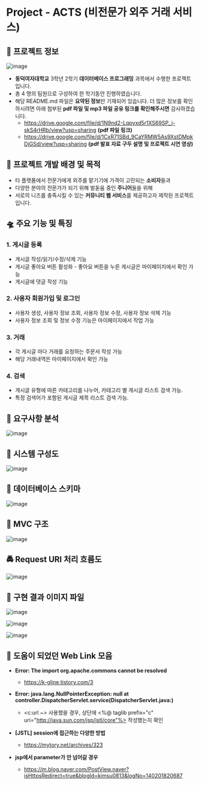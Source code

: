 # Project - ACTS (비전문가 외주 거래 서비스)

## 📌 프로젝트 정보

![image](https://github.com/BingBong1999/somature/assets/142529694/9b7bb2a9-d875-455d-9fc3-b420ad4e1921)
- **동덕여자대학교** 3학년 2학기 **데이터베이스 프로그래밍** 과목에서 수행한 프로젝트입니다.
- 총 4 명의 팀원으로 구성하여 한 학기동안 진행하였습니다.
- 해당 README.md 파일은 **요약된 정보**만 기재되어 있습니다. 더 많은 정보를 확인하시려면 아래 첨부된 **pdf 파일 및 mp3 파일 공유 링크를 확인해주시면** 감사하겠습니다.
 	- https://drive.google.com/file/d/1N9nd2-Lqpyxd5r1XS69SP_j-skS4rHRb/view?usp=sharing **(pdf 파일 링크)**
  	- https://drive.google.com/file/d/1CxR71SBd_9CaYRMW5As9XstDMpkDjGSd/view?usp=sharing **(pdf 발표 자료 구두 설명 및 프로젝트 시연 영상)**

## 🚀 프로젝트 개발 배경 및 목적

- 타 플랫폼에서 전문가에게 외주를 맡기기에 가격이 고민되는 **소비자**들과
- 다양한 분야의 전문가가 되기 위해 발돋움 중인 **주니어**들을 위해
- 서로의 니즈를 충족시킬 수 있는 **커뮤니티 웹 서비스**를 제공하고자 제작된 프로젝트입니다.


## 🛸 주요 기능 및 특징

### 1. 게시글 등록

- 게시글 작성/읽기/수정/삭제 기능
- 게시글 좋아요 버튼 활성화 - 좋아요 버튼을 누른 게시글은 마이페이지에서 확인 가능
- 게시글에 댓글 작성 기능

### 2. 사용자 회원가입 및 로그인

- 사용자 생성, 사용자 정보 조회, 사용자 정보 수정, 사용자 정보 삭제 기능
- 사용자 정보 조회 및 정보 수정 기능은 마이페이지에서 작업 가능

### 3. 거래

- 각 게시글 마다 거래를 요청하는 주문서 작성 가능
- 해당 거래내역은 마이페이지에서 확인 가능

### 4. 검색

- 게시글 유형에 따른 카테고리를 나누어, 카테고리 별 게시글 리스트 검색 가능.
- 특정 검색어가 포함된 게시글 제목 리스트 검색 가능.


## 🛴 요구사항 분석

![image](https://github.com/BingBong1999/somature/assets/142529694/58ac876b-0f11-42e7-86b8-ab5a21faf973)


## 🧭 시스템 구성도

![image](https://github.com/BingBong1999/somature/assets/142529694/8b97fd70-8833-43de-a4ce-0b9cfb958197)


## 🌊 데이터베이스 스키마

![image](https://github.com/BingBong1999/somature/assets/142529694/f839e95c-5e66-4a7b-ae46-20487447fa9d)


## 🚝 MVC 구조

![image](https://github.com/BingBong1999/somature/assets/142529694/297a2a7b-d28e-4bc2-8984-d83de8a41492)


## 🚔 Request URI 처리 흐름도

![image](https://github.com/BingBong1999/somature/assets/142529694/9b5b0932-21a7-4a78-86a8-c6b19248c0fc)

## 🌌 구현 결과 이미지 파일

![image](https://github.com/BingBong1999/somature/assets/142529694/691c07dd-e820-47e8-9ca9-373fe7c130a0)

![image](https://github.com/BingBong1999/somature/assets/142529694/b93e3047-3e5b-437e-b835-d0c76843bd0f)

![image](https://github.com/BingBong1999/somature/assets/142529694/eeca3ca1-c9ba-4e58-af68-379f14cd6a60)

## 🦉 도움이 되었던 Web Link 모음

- **Error: The import org.apache.commons cannot be resolved**
	- https://k-gline.tistory.com/3

- **Error: java.lang.NullPointerException: null
	at controller.DispatcherServlet.service(DispatcherServlet.java:)**
	- <c:url ~> 사용했을 경우, 상단에 <%@ taglib prefix="c" uri="http://java.sun.com/jsp/jstl/core"%> 작성했는지 확인

- **[JSTL] session에 접근하는 다양한 방법**
	- https://mytory.net/archives/323

- **jsp에서 parameter가 안 넘어갈 경우**
	- https://m.blog.naver.com/PostView.naver?isHttpsRedirect=true&blogId=kimsu0813&logNo=140201820687
